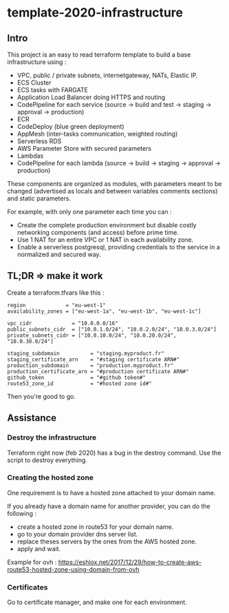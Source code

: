 # template-2020-infrastructure

## Intro

This project is an easy to read terraform template to build a base infrastructure using :
- VPC,  public / private subnets, internetgateway, NATs, Elastic IP.
- ECS Cluster
- ECS tasks with FARGATE
- Application Load Balancer doing HTTPS and routing
- CodePipeline for each service (source -> build and test -> staging -> approval -> production)
- ECR
- CodeDeploy (blue green deployment)
- AppMesh (inter-tasks communication, weighted routing)
- Serverless RDS
- AWS Parameter Store with secured parameters
- Lambdas
- CodePipeline for each lambda (source -> build -> staging -> approval -> production)

These components are organized as modules, with parameters meant to be changed (advertised as locals and between variables comments sections) and static parameters.

For example, with only one parameter each time you can :
- Create the complete production environment but disable costly networking components (and access) before prime time.
- Use 1 NAT for an entire VPC or 1 NAT in each availability zone.
- Enable a serverless postgresql, providing credentials to the service in a normalized and secured way.

## TL;DR => make it work

Create a terraform.tfvars like this : 

```
region             = "eu-west-1"
availability_zones = ["eu-west-1a", "eu-west-1b", "eu-west-1c"]

vpc_cidr             = "10.0.0.0/16"
public_subnets_cidr  = ["10.0.1.0/24", "10.0.2.0/24", "10.0.3.0/24"]
private_subnets_cidr = ["10.0.10.0/24", "10.0.20.0/24", "10.0.30.0/24"]

staging_subdomain          = "staging.myproduct.fr"
staging_certificate_arn    = "#staging certificate ARN#"
production_subdomain       = "production.myproduct.fr"
production_certificate_arn = "#production certificate ARN#"
github_token               = "#github token#"
route53_zone_id            = "#hosted zone id#"
```

Then you're good to go.

## Assistance

### Destroy the infrastructure

Terraform right now (feb 2020) has a bug in the destroy command. Use the script to destroy everything.

### Creating the hosted zone

One requirement is to have a hosted zone attached to your domain name.

If you already have a domain name for another provider, you can do the following :

- create a hosted zone in route53 for your domain name.
- go to your domain provider dns server list.
- replace theses servers by the ones from the AWS hosted zone.
- apply and wait.

Example for ovh : https://eshlox.net/2017/12/29/how-to-create-aws-route53-hosted-zone-using-domain-from-ovh

### Certificates

Go to certificate manager, and make one for each environment.
